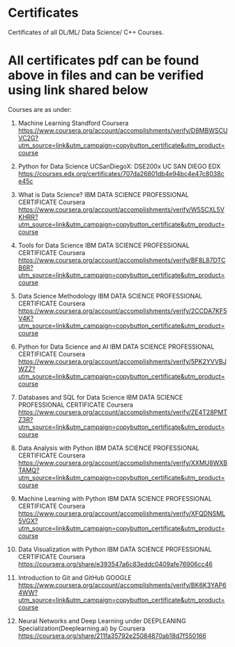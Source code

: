 # Certificates
Certificates of all DL/ML/ Data Science/ C++ Courses.
# All certificates pdf can be found above in files and can be verified using link shared below

Courses are as under:

1. Machine Learning Standford Coursera 
https://www.coursera.org/account/accomplishments/verify/D8MBWSCUVC2G?utm_source=link&utm_campaign=copybutton_certificate&utm_product=course

2. Python for Data Science UCSanDiegoX: DSE200x UC SAN DIEGO EDX
https://courses.edx.org/certificates/707da26801db4e94bc4e47c8038ce45c

3. What is Data Science? IBM DATA SCIENCE PROFESSIONAL CERTIFICATE Coursera
https://www.coursera.org/account/accomplishments/verify/W5SCXL5VKHRR?utm_source=link&utm_campaign=copybutton_certificate&utm_product=course

4. Tools for Data Science IBM DATA SCIENCE PROFESSIONAL CERTIFICATE Coursera
https://www.coursera.org/account/accomplishments/verify/BF8L87DTCB6R?utm_source=link&utm_campaign=copybutton_certificate&utm_product=course

5. Data Science Methodology IBM DATA SCIENCE PROFESSIONAL CERTIFICATE Coursera
https://www.coursera.org/account/accomplishments/verify/2CCDA7KF5V4K?utm_source=link&utm_campaign=copybutton_certificate&utm_product=course

6. Python for Data Science and AI IBM DATA SCIENCE PROFESSIONAL CERTIFICATE Coursera
https://www.coursera.org/account/accomplishments/verify/5PK2YVVBJWZZ?utm_source=link&utm_campaign=copybutton_certificate&utm_product=course

7. Databases and SQL for Data Science IBM DATA SCIENCE PROFESSIONAL CERTIFICATE Coursera
https://www.coursera.org/account/accomplishments/verify/ZE4T28PMTZ3R?utm_source=link&utm_campaign=copybutton_certificate&utm_product=course

8. Data Analysis with Python IBM DATA SCIENCE PROFESSIONAL CERTIFICATE Coursera
https://www.coursera.org/account/accomplishments/verify/XXMU8WXBTAMQ?utm_source=link&utm_campaign=copybutton_certificate&utm_product=course

9. Machine Learning with Python IBM DATA SCIENCE PROFESSIONAL CERTIFICATE Coursera
https://www.coursera.org/account/accomplishments/verify/XFQDNSML5VGX?utm_source=link&utm_campaign=copybutton_certificate&utm_product=course

10. Data Visualization with Python IBM DATA SCIENCE PROFESSIONAL CERTIFICATE Coursera
https://coursera.org/share/e393547a6c83eddc0409afe76906cc46

11. Introduction to Git and GitHub GOOGLE
https://www.coursera.org/account/accomplishments/verify/BK6K3YAP64WW?utm_source=link&utm_campaign=copybutton_certificate&utm_product=course

12. Neural Networks and Deep Learning under DEEPLEANING Specialization(Deeplearning.ai) by Coursera
https://coursera.org/share/211fa35792e25084870ab18d7f550166
